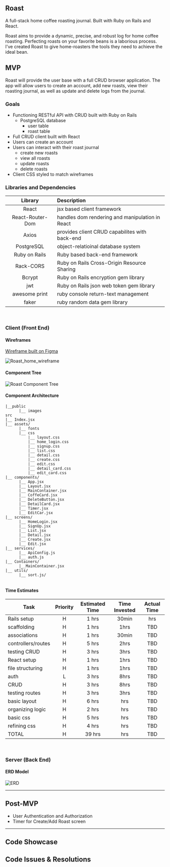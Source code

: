 ## Roast

A full-stack home coffee roasting journal. Built with Ruby on Rails and React.

Roast aims to provide a dynamic, precise, and robust log for home coffee roasting. Perfecting roasts on your favorite beans is a laborious process. I've created Roast to give home-roasters the tools they need to achieve the ideal bean.


## MVP

Roast will provide the user base with a full CRUD browser application. The app will allow users to create an account, add new roasts, view their roasting journal, as well as update and delete logs from the journal.


### Goals

- Functioning RESTful API with CRUD built with Ruby on Rails
  - PostgreSQL database
    - user table
    - roast table
- Full CRUD client built with React
- Users can create an account
- Users can interact with their roast journal
  - create new roasts
  - view all roasts
  - update roasts
  - delete roasts
- Client CSS styled to match wireframes

### Libraries and Dependencies

|     Library      | Description                                |
| :--------------: | :----------------------------------------- |
|      React       | jsx based client framework|
| React-Router-Dom | handles dom rendering and manipulation in React |
|      Axios       | provides client CRUD capabilites with back-end|
|    PostgreSQL    | object-relatioinal database system |
|  Ruby on Rails   | Ruby based back-end framework |
|   Rack-CORS      | Ruby on Rails Cross-Origin Resource Sharing |
|     Bcrypt       | Ruby on Rails encryption gem library |
|      jwt         | Ruby on Rails json web token gem library |
|  awesome print   | ruby console return-text management |
|     faker        | ruby random data gem library |

<br>

### Client (Front End)

#### Wireframes

[Wireframe built on Figma](https://www.figma.com/file/omQOSDP7DrWljFGpiiJdsN/Roast?node-id=0%3A1)

![Roast_home_wireframe](https://user-images.githubusercontent.com/90333715/145507264-c4e6087f-eedf-4780-8462-e99d8861ba25.png)


#### Component Tree
![Roast Component Tree](https://user-images.githubusercontent.com/90333715/145629736-e5ced02b-4660-49d7-9953-e8249959b17d.png)


#### Component Architecture

``` structure
|__public
      |__ images
src
|__ Index.jsx
|__ assets/
      |__ fonts
      |__ css
          |__ layout.css
          |__ home_login.css
          |__ signup.css
          |__ list.css
          |__ detail.css
          |__ create.css
          |__ edit.css
          |__ detail_card.css
          |__ edit_card.css
|__ components/
      |__ App.jsx
      |__ Layout.jsx
      |__ MainContainer.jsx
      |__ CoffeCard.jsx
      |__ DeleteButton.jsx
      |__ DetailCard.jsx
      |__ Timer.jsx
      |__ EditCar.jsx
|__ screens/
      |__ HomeLogin.jsx
      |__ SignUp.jsx
      |__ List.jsx
      |__ Detail.jsx
      |__ Create.jsx
      |__ Edit.jsx
|__ services/
      |__ ApiConfig.js
      |__ auth.js
|__ Containers/
      |__MainContainer.jsx
|__ utils/
      |__ sort.js/
      
```

      
      
#### Time Estimates

| Task                | Priority | Estimated Time | Time Invested | Actual Time |
| ------------------- | :------: | :------------: | :-----------: | :---------: |
| Rails setup   |    H     |     1 hrs      |      30min   |     hrs     |
| scaffolding   |    H     |     1 hrs      |      1hrs    |     TBD     |
| associations  |    H     |     1 hrs      |      30min   |     TBD     |
| controllers/routes |  H  |     5 hrs      |      2hrs    |     TBD     |
| testing CRUD  |    H     |     3 hrs      |      3hrs    |     TBD     |
| React setup   |    H     |     1 hrs      |      1hrs    |     TBD     |
| file structuring |    H  |     1 hrs      |      1hrs    |     TBD     |
| auth          |    L     |     3 hrs      |      8hrs    |     TBD     |
| CRUD          |    H     |     3 hrs      |      8hrs    |     TBD     |
| testing routes |    H    |     3 hrs      |      3hrs    |     TBD     |
| basic layout  |    H     |     6 hrs      |      hrs     |     TBD     |  
| organizing logic | H     |     2 hrs      |      hrs     |     TBD     |  
| basic css     |    H     |     5 hrs      |      hrs     |     TBD     |
| refining css  |    H     |     4 hrs      |      hrs     |     TBD     |
| TOTAL         |    H     |     39 hrs     |      hrs     |     TBD     |


<br>

### Server (Back End)

#### ERD Model

![ERD](https://user-images.githubusercontent.com/90333715/145507583-40425bec-52fe-437a-8d7b-9f6d1cdec035.png)
<br>

***

## Post-MVP

- User Authentication and Authorization
- Timer for Create/Add Roast screen

***

## Code Showcase


## Code Issues & Resolutions

